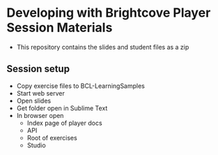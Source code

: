 # Developing with Brightcove Player Session Materials

* This repository contains the slides and student files as a zip

## Session setup

* Copy exercise files to BCL-LearningSamples
* Start web server
* Open slides
* Get folder open in Sublime Text
* In browser open
	* Index page of player docs
	* API
	* Root of exercises
	* Studio
	
